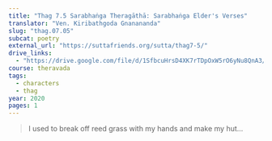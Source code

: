 ```yaml
---
title: "Thag 7.5 Sarabhaṅga Theragāthā: Sarabhaṅga Elder's Verses"
translator: "Ven. Kiribathgoda Gnanananda"
slug: "thag.07.05"
subcat: poetry
external_url: "https://suttafriends.org/sutta/thag7-5/"
drive_links:
  - "https://drive.google.com/file/d/1SfbcuHrsD4XK7rTDpOxW5rO6yNu8QnA3/view?usp=drivesdk"
course: theravada
tags:
  - characters
  - thag
year: 2020
pages: 1
---
```


> I used to break off reed grass with my hands and make my hut...
